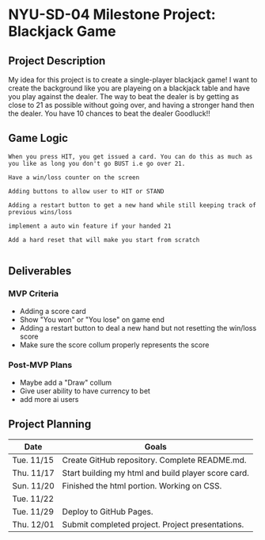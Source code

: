 # NYU-SD-04 Milestone Project: Blackjack Game


## Project Description

My idea for this project is to create a single-player blackjack game! I want to create the background like you are playeing on a blackjack table and have you play against the dealer. The way to beat the dealer is by getting as close to 21 as possible without going over, and having a stronger hand then the dealer.
You have 10 chances to beat the dealer
Goodluck!!  
## Game Logic

```
When you press HIT, you get issued a card. You can do this as much as you like as long you don't go BUST i.e go over 21.

Have a win/loss counter on the screen 

Adding buttons to allow user to HIT or STAND 

Adding a restart button to get a new hand while still keeping track of previous wins/loss

implement a auto win feature if your handed 21 

Add a hard reset that will make you start from scratch 


```

## Deliverables


### MVP Criteria

- Adding a score card
- Show "You won" or "You lose" on game end 
- Adding a restart button to deal a new hand but not resetting the win/loss score 
- Make sure the score collum properly represents the score

### Post-MVP Plans

- Maybe add a "Draw" collum 
- Give user ability to have currency to bet 
- add more ai users 

## Project Planning

| Date | Goals |
| ---- | ----- |
| Tue. 11/15 | Create GitHub repository. Complete README.md. |
| Thu. 11/17 | Start building my html and build player score card.     |
| Sun. 11/20 | Finished the html portion. Working on CSS.    |
| Tue. 11/22 |      |
| Tue. 11/29 | Deploy to GitHub Pages. |
| Thu. 12/01 | Submit completed project. Project presentations. |